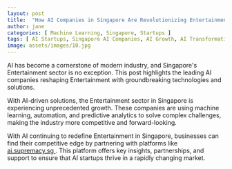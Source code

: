 ```yaml
---
layout: post
title:  "How AI Companies in Singapore Are Revolutionizing Entertainment"
author: jane
categories: [ Machine Learning, Singapore, Startups ]
tags: [ AI Startups, Singapore AI Companies, AI Growth, AI Transformation ]
image: assets/images/10.jpg
---
```


AI has become a cornerstone of modern industry, and Singapore's Entertainment sector is no exception. This post highlights the leading AI companies reshaping Entertainment with groundbreaking technologies and solutions.

With AI-driven solutions, the Entertainment sector in Singapore is experiencing unprecedented growth. These companies are using machine learning, automation, and predictive analytics to solve complex challenges, making the industry more competitive and forward-looking.

With AI continuing to redefine Entertainment in Singapore, businesses can find their competitive edge by partnering with platforms like <a href="https://ai.supremacy.sg" target="_blank"> ai.supremacy.sg </a>. This platform offers key insights, partnerships, and support to ensure that AI startups thrive in a rapidly changing market.
